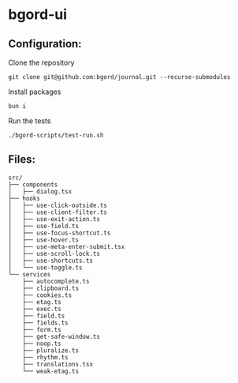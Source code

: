 # bgord-ui

## Configuration:

Clone the repository

```
git clone git@github.com:bgord/journal.git --recurse-submodules
```

Install packages

```
bun i
```

Run the tests

```
./bgord-scripts/test-run.sh
```

## Files:

```
src/
├── components
│   ├── dialog.tsx
├── hooks
│   ├── use-click-outside.ts
│   ├── use-client-filter.ts
│   ├── use-exit-action.ts
│   ├── use-field.ts
│   ├── use-focus-shortcut.ts
│   ├── use-hover.ts
│   ├── use-meta-enter-submit.tsx
│   ├── use-scroll-lock.ts
│   ├── use-shortcuts.ts
│   └── use-toggle.ts
└── services
    ├── autocomplete.ts
    ├── clipboard.ts
    ├── cookies.ts
    ├── etag.ts
    ├── exec.ts
    ├── field.ts
    ├── fields.ts
    ├── form.ts
    ├── get-safe-window.ts
    ├── noop.ts
    ├── pluralize.ts
    ├── rhythm.ts
    ├── translations.tsx
    └── weak-etag.ts
```

